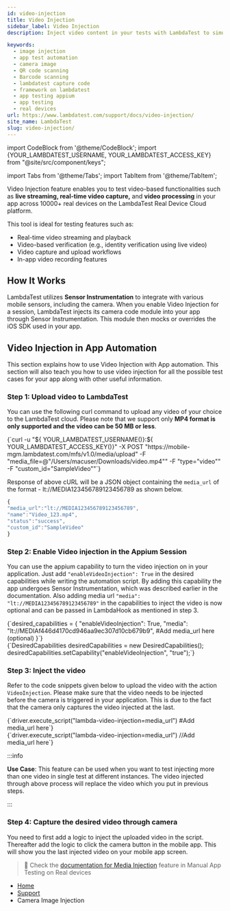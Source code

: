 ```yaml
---
id: video-injection
title: Video Injection
sidebar_label: Video Injection
description: Inject video content in your tests with LambdaTest to simulate video inputs for automated testing, enhancing your app's multimedia capabilities.

keywords:
  - image injection
  - app test automation
  - camera image
  - QR code scanning
  - Barcode scanning
  - lambdatest capture code
  - framework on lambdatest
  - app testing appium
  - app testing
  - real devices
url: https://www.lambdatest.com/support/docs/video-injection/
site_name: LambdaTest
slug: video-injection/
---
```


import CodeBlock from '@theme/CodeBlock';
import {YOUR_LAMBDATEST_USERNAME, YOUR_LAMBDATEST_ACCESS_KEY} from "@site/src/component/keys";

import Tabs from '@theme/Tabs';
import TabItem from '@theme/TabItem';

<script type="application/ld+json"
      dangerouslySetInnerHTML={{ __html: JSON.stringify({
       "@context": "https://schema.org",
        "@type": "BreadcrumbList",
        "itemListElement": [{
          "@type": "ListItem",
          "position": 1,
          "name": "Home",
          "item": "https://www.lambdatest.com"
        },{
          "@type": "ListItem",
          "position": 2,
          "name": "Support",
          "item": "https://www.lambdatest.com/support/docs/"
        },{
          "@type": "ListItem",
          "position": 3,
          "name": "Camera Image Injection",
          "item": "https://www.lambdatest.com/support/docs/camera-image-injection/"
        }]
      })
    }}
></script>
Video Injection feature enables you to test video-based functionalities such as **live streaming, real-time video capture,** and **video processing** in your app across 10000+ real devices on the LambdaTest Real Device Cloud platform.

This tool is ideal for testing features such as:

- Real-time video streaming and playback
- Video-based verification (e.g., identity verification using live video)
- Video capture and upload workflows
- In-app video recording features

## How It Works
LambdaTest utilizes **Sensor Instrumentation** to integrate with various mobile sensors, including the camera. When you enable Video Injection for a session, LambdaTest injects its camera code module into your app through Sensor Instrumentation. This module then mocks or overrides the iOS SDK used in your app.

## Video Injection in App Automation

This section explains how to use Video Injection with App automation. This section will also teach you how to use video injection for all the possible test cases for your app along with other useful information.

### Step 1: Upload video to LambdaTest

You can use the following curl command to upload any video of your choice to the LambdaTest cloud. Please note that we support only **MP4 format is only supported and the video can be 50 MB or less**.

<div className="lambdatest__codeblock">
<CodeBlock className="language-bash">
{`curl -u "${ YOUR_LAMBDATEST_USERNAME()}:${ YOUR_LAMBDATEST_ACCESS_KEY()}" -X POST "https://mobile-mgm.lambdatest.com/mfs/v1.0/media/upload" -F "media_file=@"/Users/macuser/Downloads/video.mp4"" -F "type="video"" -F "custom_id="SampleVideo""`}
</CodeBlock>
</div>

Response of above cURL will be a JSON object containing the `media_url` of the format - lt://MEDIA123456789123456789 as shown below.

```js
{
"media_url":"lt://MEDIA123456789123456789",
"name":"Video_123.mp4",
"status":"success",
"custom_id":"SampleVideo"
}
```

### Step 2: Enable Video injection in the Appium Session

You can use the appium capability to turn the video injection on in your application. Just add `"enableVideoInjection": True` in the desired capabilities while writing the automation script. By adding this capability the app undergoes Sensor Instrumentation, which was described earlier in the documentation. Also adding media url `"media": "lt://MEDIA123456789123456789"` in the capabilities to inject the video is now optional and can be passed in LambdaHook as mentioned in step 3.

<Tabs className="docs__val">

<TabItem value="python" label="Python" default>
  <div className="lambdatest__codeblock">
  <CodeBlock className="language-python">
  {`desired_capabilities = {
    "enableVideoInjection": True,
    "media": "lt://MEDIAf446d4170cd946aa9ec307d10cb679b9", #Add media_url here (optional)
  }`}
  </CodeBlock>
  </div>
</TabItem>


<TabItem value="JavaScript" label="JavaScript" default>
  <div className="lambdatest__codeblock">
  <CodeBlock className="language-javascript">
  {`DesiredCapabilities desiredCapabilities = new DesiredCapabilities();
desiredCapabilities.setCapability("enableVideoInjection", "true");`}
  </CodeBlock>
  </div>
</TabItem>
</Tabs>

### Step 3: Inject the video

Refer to the code snippets given below to upload the video with the action `VideoInjection`. Please make sure that the video needs to be injected before the camera is triggered in your application. This is due to the fact that the camera only captures the video injected at the last. 

<Tabs className="docs__val">

<TabItem value="python" label="Python" default>
  <div className="lambdatest__codeblock">
  <CodeBlock className="language-python">
  {`driver.execute_script("lambda-video-injection=media_url") #Add media_url here`}
  </CodeBlock>
  </div>
</TabItem>


<TabItem value="JavaScript" label="JavaScript" default>
  <div className="lambdatest__codeblock">
  <CodeBlock className="language-javascript">
  {`driver.execute_script("lambda-video-injection=media_url") //Add media_url here`}
  </CodeBlock>
  </div>
</TabItem>
</Tabs>

:::info

**Use Case**: This feature can be used when you want to test injecting more than one video in single test at different instances. The video injected through above process will replace the video which you put in previous steps.

:::

### Step 4: Capture the desired video through camera

You need to first add a logic to inject the uploaded video in the script. Thereafter add the logic to click the camera button in the mobile app. This will show you the last injected video on your mobile app screen.

> 📕 Check the [documentation for Media Injection](/support/docs/camera-image-injection-on-real-devices/) feature in Manual App Testing on Real devices


<nav aria-label="breadcrumbs">
  <ul className="breadcrumbs">
    <li className="breadcrumbs__item">
      <a className="breadcrumbs__link" target="_self" href="https://www.lambdatest.com">
        Home
      </a>
    </li>
    <li className="breadcrumbs__item">
      <a className="breadcrumbs__link" target="_self" href="https://www.lambdatest.com/support/docs/">
        Support
      </a>
    </li>
    <li className="breadcrumbs__item breadcrumbs__item--active">
      <span className="breadcrumbs__link">
      Camera Image Injection
      </span>
    </li>
  </ul>
</nav>
